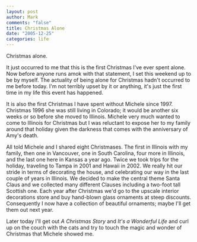 ```yaml
--- 
layout: post
author: Mark
comments: "false"
title: Christmas Alone
date: "2005-12-25"
categories: life
---
```

Christmas alone.

It just occurred to me that this is the first Christmas I've ever spent alone. Now before anyone runs amok with that statement, I set this weekend up to be by myself. The actuality of being alone for Christmas hadn't occurred to me before today. I'm not terribly upset by it or anything, it's just the first time in my life this event has happened.

It is also the first Christmas I have spent without Michele since 1997. Christmas 1996 she was still living in Colorado; it would be another six weeks or so before she moved to Illinois. Michele very much wanted to come to Illinois for Christmas but I was reluctant to expose her to my family around that holiday given the darkness that comes with the anniversary of Amy's death.

All told Michele and I shared eight Christmases. The first in Illinois with my family, then one in Vancouver, one in South Carolina, four more in Illinois, and the last one here in Kansas a year ago. Twice we took trips for the holiday, traveling to Tampa in 2001 and Hawaii in 2002. We really hit our stride in terms of decorating the house, and celebrating our way in the last couple of years in Illinois. We decided to make the central theme Santa Claus and we collected many different Clauses including a two-foot tall Scottish one. Each year after Christmas we'd go to the upscale interior decorations store and buy hand-blown glass ornaments at steep discounts. Consequently I now have a collection of beautiful ornaments; maybe I'll get them out next year.

Later today I'll get out <em>A Christmas Story</em> and <em>It's a Wonderful Life</em> and curl up on the couch with the cats and try to touch the magic and wonder of Christmas that Michele showed me.
